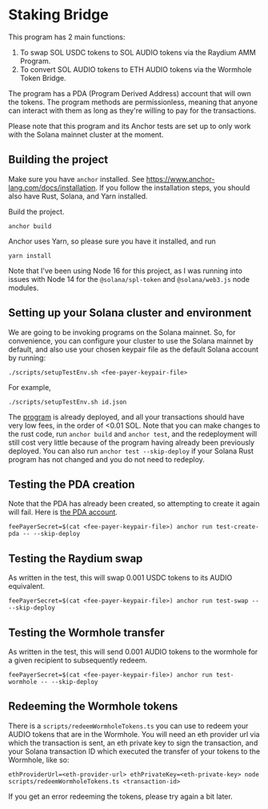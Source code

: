 # Staking Bridge

This program has 2 main functions:
1. To swap SOL USDC tokens to SOL AUDIO tokens via the Raydium AMM Program.
2. To convert SOL AUDIO tokens to ETH AUDIO tokens via the Wormhole Token Bridge.

The program has a PDA (Program Derived Address) account that will own the tokens.
The program methods are permissionless, meaning that anyone can interact with them as long as they're willing to pay for the transactions.

Please note that this program and its Anchor tests are set up to only work with the Solana mainnet cluster at the moment.

## Building the project
Make sure you have `anchor` installed. See https://www.anchor-lang.com/docs/installation. If you follow the installation steps, you should also have Rust, Solana, and Yarn installed.

Build the project.
```
anchor build
```

Anchor uses Yarn, so please sure you have it installed, and run
```
yarn install
```

Note that I've been using Node 16 for this project, as I was running into issues with Node 14 for the `@solana/spl-token` and `@solana/web3.js` node modules.

## Setting up your Solana cluster and environment
We are going to be invoking programs on the Solana mainnet.
So, for convenience, you can configure your cluster to use the Solana mainnet by default, and also use your chosen keypair file as the default Solana account by running:
```
./scripts/setupTestEnv.sh <fee-payer-keypair-file>
```
For example,
```
./scripts/setupTestEnv.sh id.json
```

The [program](https://explorer.solana.com/address/HEDM7Zg7wNVSCWpV4TF7zp6rgj44C43CXnLtpY68V7bV) is already deployed, and all your transactions should have very low fees, in the order of <0.01 SOL.
Note that you can make changes to the rust code, run `anchor build` and `anchor test`, and the redeployment will still cost very little because of the program having already been previously deployed.
You can also run `anchor test --skip-deploy` if your Solana Rust program has not changed and you do not need to redeploy.

## Testing the PDA creation
Note that the PDA has already been created, so attempting to create it again will fail. Here is [the PDA account](https://explorer.solana.com/address/GwVsdGg5ZjJRzxP1wVhZBDKaS1BgdbV8sVvE4wDE36dU).
```
feePayerSecret=$(cat <fee-payer-keypair-file>) anchor run test-create-pda -- --skip-deploy
```

## Testing the Raydium swap
As written in the test, this will swap 0.001 USDC tokens to its AUDIO equivalent.
```
feePayerSecret=$(cat <fee-payer-keypair-file>) anchor run test-swap -- --skip-deploy
```

## Testing the Wormhole transfer
As written in the test, this will send 0.001 AUDIO tokens to the wormhole for a given recipient to subsequently redeem.

```
feePayerSecret=$(cat <fee-payer-keypair-file>) anchor run test-wormhole -- --skip-deploy
```

## Redeeming the Wormhole tokens
There is a `scripts/redeemWormholeTokens.ts` you can use to redeem your AUDIO tokens that are in the Wormhole. You will need an eth provider url via which the transaction is sent, an eth private key to sign the transaction, and your Solana transaction ID which executed the transfer of your tokens to the Wormhole, like so:
```
ethProviderUrl=<eth-provider-url> ethPrivateKey=<eth-private-key> node scripts/redeemWormholeTokens.ts <transaction-id>
```

If you get an error redeeming the tokens, please try again a bit later.
